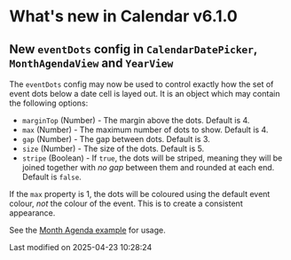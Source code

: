 # What's new in Calendar v6.1.0

## New `eventDots` config in `CalendarDatePicker`, `MonthAgendaView` and `YearView`

The `eventDots` config may now be used to control exactly how the set of event dots
below a date cell is layed out. It is an object which may contain the following options:

 - `marginTop` (Number) - The margin above the dots. Default is 4.
 - `max` (Number) - The maximum number of dots to show. Default is 4.
 - `gap` (Number) - The gap between dots. Default is 3.
 - `size` (Number) - The size of the dots. Default is 5.
 - `stripe` (Boolean) - If `true`, the dots will be striped, meaning they will be
   joined together with _no gap_ between them and rounded at each end. Default is `false`.

If the `max` property is 1, the dots will be coloured using the default event colour,
*not* the colour of the event. This is to create a consistent appearance.

See the [Month Agenda example](https://bryntum.com/products/calendar/examples/month-agenda/) for usage.


<p class="last-modified">Last modified on 2025-04-23 10:28:24</p>